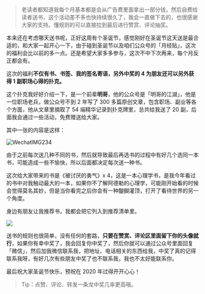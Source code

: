 > 老读者都知道我每个月基本都是会从广告费里面拿出一部分钱，然后自费给读者送书，这个活动差不多也快持续很久了，我会一直做下去的，也很感谢大家的支持。懂规则的可以直接拉到最后进行赞赏、评论抽奖。

本来还在考虑哪天送书呢，正好这周有个圣诞节，感觉刚好在圣诞节这天送是最合适的，和大家一起开心一下，由于碰到圣诞节以及咱们公众号的「月经贴」，这次的福利会比以前的多一点。还是希望大家多多参与，这次不中下次再来，每个月反正都会有。

这次的福利**不仅有书、书签、我的签名寄语，另外中奖的 4 为朋友还可以另外获得 1 副职场心得的扑克。**

这个扑克我好好介绍一下，是一个前辈**明哥**，他的公众号是「明哥的江湖」，他是一位职场老兵，做公众号不到 2 年写了 300 多篇原创文章，包含职场、副业等各个方面，他从文章里摘取了 54 端精华记录到扑克牌里，总共给我送了 20 副，后面我会通过一些活动，免费赠送给大家。

其中一张的内容是这样：

![WechatIMG234](http://imgs.taoweng.site/2019-12-24-134153.jpg)

由于之前每次送几种不同的书，然后就导致最后再选书的过程中有好几个选同一本书，可能造成一些不愉快，所以后面都决定每次送一种书。

这次给大家带来的书是《被讨厌的勇气》x 4，这是一本心理学书，是我今年看过的书中对我触动最大的一本，如果你不了解阿德勒的心理学，可能刚开始看的时候会觉得莫名其妙，但是当你看完之后你会有一种醍醐灌顶，打开了看待世界的另一个角度。

身边有朋友让我推荐书，我都会把它列入到推荐清单里。

![](https://img3.doubanio.com/view/subject/l/public/s33323852.jpg)

送书的规则也很简单，没有任何的套路，**只要在赞赏、评论区里面留下你的头像就行**，如果你有幸中奖了，我会回复你中奖了，然后你就可以通过公众号里面回复「微信」，然后加我微信联系我，把地址、电话相关的东西给我，中奖了真的记得联系我呀，有好几次有些朋友中奖了也不联系我，我也不太好能联系你。

最后祝大家圣诞节快乐，预祝在 2020 年过得开开心心！

> Tip：点赞、评论、转发一条龙中奖几率更高哦。

